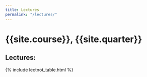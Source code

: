 ```yaml
---
title: Lectures
permalink: "/lectures/"
---
```


# {{site.course}}, {{site.quarter}}

<h2 id="lectures">Lectures:</h2>

{% include lectnot_table.html %}

